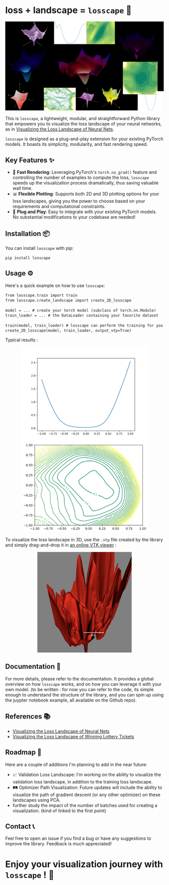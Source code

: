 # loss + landscape = `losscape` 🌄

<p align="center">
  <img src="https://github.com/Procuste34/losscape/blob/main/docs/losscape.png?raw=true" width="1000" />
</p>

This is `losscape`, a lightweight, modular, and straightforward Python library that empowers you to visualize the loss landscape of your neural networks, as in [Visualizing the Loss Landscape of Neural Nets](https://arxiv.org/abs/1712.09913).

`losscape` is designed as a plug-and-play extension for your existing PyTorch models. It boasts its simplicity, modularity, and fast rendering speed.

## Key Features ✨

- 🏃 **Fast Rendering**: Leveraging PyTorch's `torch.no_grad()` feature and controlling the number of examples to compute the loss, `losscape` speeds up the visualization process dramatically, thus saving valuable wall time.
- 📊 **Flexible Plotting**: Supports both 2D and 3D plotting options for your loss landscapes, giving you the power to choose based on your requirements and computational constraints.
- 🔌 **Plug and Play**: Easy to integrate with your existing PyTorch models. No substantial modifications to your codebase are needed!

## Installation 📦

You can install `losscape` with pip:

```
pip install losscape
```

## Usage ⚙️
Here's a quick example on how to use `losscape`:


```
from losscape.train import train
from losscape.create_landscape import create_2D_losscape

model = ... # create your torch model (subclass of torch.nn.Module)
train_loader = ... # the DataLoader containing your favorite dataset

train(model, train_loader) # losscape can perform the training for you
create_2D_losscape(model, train_loader, output_vtp=True)
```

Typical results :

<p float="left" align="center">
  <img src="https://github.com/Procuste34/losscape/blob/main/docs/1d_landscape.png?raw=true" width="400" />
  <img src="https://github.com/Procuste34/losscape/blob/main/docs/2d_landscape.png?raw=true" width="400" /> 
</p>

To visualize the loss landscape in 3D, use the `.vtp` file created by the library and simply drag-and-drop it in [an online VTK viewer](https://kitware.github.io/itk-vtk-viewer/app/) :

<p align="center">
  <img src="https://github.com/Procuste34/losscape/blob/main/docs/resnet56_ns.png?raw=true" width="300" />
</p>

## Documentation 📖
For more details, please refer to the documentation. It provides a global overview on how `losscape` works, and on how you can leverage it with your own model.
(to be written : for now you can refer to the code, its simple enough to understand the structure of the library, and you can spin up using the juypter notebook example, all available on the Github repo).

## References 📚
- [Visualizing the Loss Landscape of Neural Nets](https://arxiv.org/abs/1712.09913)
- [Visualizing the Loss Landscape of Winning Lottery Tickets](https://arxiv.org/abs/2112.08538)


## Roadmap 🚀
Here are a couple of additions I'm planning to add in the near future:

- 📈 Validation Loss Landscape: I'm working on the ability to visualize the validation loss landscape, in addition to the training loss landscape.
- 🛤 Optimizer Path Visualization: Future updates will include the ability to visualize the path of gradient descent (or any other optimizer) on these landscapes using PCA.
- further study the impact of the number of batches used for creating a visualization. (kind of linked to the first point)

## Contact 📞
Feel free to open an issue if you find a bug or have any suggestions to improve the library. Feedback is much appreciated!

# Enjoy your visualization journey with `losscape` ! 🎉
